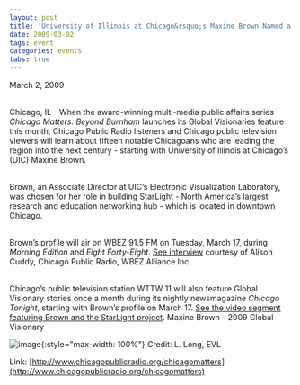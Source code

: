 ```yaml
---
layout: post
title: 'University of Illinois at Chicago&rsquo;s Maxine Brown Named a 2009 Global Visionary'
date: 2009-03-02
tags: event
categories: events
tabs: true
---
```


March 2, 2009<br><br>

Chicago, IL - When the award-winning multi-media public affairs series <em>Chicago Matters: Beyond Burnham</em> launches its Global Visionaries feature this month, Chicago Public Radio listeners and Chicago public television viewers will learn about fifteen notable Chicagoans who are leading the region into the next century - starting with University of Illinois at Chicago&rsquo;s (UIC) Maxine Brown.<br><br>

Brown, an Associate Director at UIC&rsquo;s Electronic Visualization Laboratory, was chosen for her role in building StarLight - North America&rsquo;s largest research and education networking hub - which is located in downtown Chicago.<br><br>

Brown&rsquo;s profile will air on WBEZ 91.5 FM on Tuesday, March 17, during <em>Morning Edition</em> and <em>Eight Forty-Eight</em>. <a href="http://www.wbez.org/episode-segments/maxine-brown-chicago-matters-visionary">See interview</a> courtesy of Alison Cuddy, Chicago Public Radio, WBEZ Alliance Inc.<br><br>

Chicago&rsquo;s public television station WTTW 11 will also feature Global Visionary stories once a month during its nightly newsmagazine <em>Chicago Tonight</em>, starting with Brown&rsquo;s profile on March 17. <a href="http://www.wttw.com/main.taf?p=42,8,8&amp;vid=031709e">See the video segment featuring Brown and the StarLight project</a>.
Maxine Brown - 2009 Global Visionary

![image](https://www.evl.uic.edu/output/originals/maxinesm.jpg-srcw.jpg){:style="max-width: 100%"}
Credit: L. Long, EVL


Link: [http://www.chicagopublicradio.org/chicagomatters](http://www.chicagopublicradio.org/chicagomatters)
